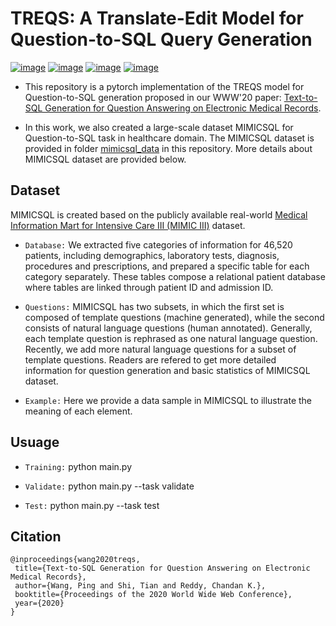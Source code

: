 # TREQS: A Translate-Edit Model for Question-to-SQL Query Generation

[![image](https://img.shields.io/badge/Made%20with-Python-1f425f.svg)](https://www.python.org/)
[![image](https://img.shields.io/pypi/l/ansicolortags.svg)](https://github.com/wangpinggl/TREQS/blob/master/LICENSE)
[![image](https://img.shields.io/github/contributors/Naereen/StrapDown.js.svg)](https://github.com/wangpinggl/TREQS/graphs/contributors)
[![image](https://img.shields.io/badge/arXiv-1908.01839-red.svg?style=flat)](https://arxiv.org/abs/1908.01839)

- This repository is a pytorch implementation of the TREQS model for Question-to-SQL generation proposed in our WWW'20 paper:
[Text-to-SQL Generation for Question Answering on Electronic Medical Records](http://dmkd.cs.vt.edu/papers/WWW20.pdf). 

- In this work, we also created a large-scale dataset MIMICSQL for Question-to-SQL task in healthcare domain. The MIMICSQL dataset is provided in folder [mimicsql_data](https://github.com/wangpinggl/TREQS/tree/master/mimicsql_data) in this repository. More details about MIMICSQL dataset are provided below.

## Dataset
MIMICSQL is created based on the publicly available real-world [Medical Information Mart for Intensive Care III (MIMIC III)](https://mimic.physionet.org/gettingstarted/access/) dataset.  

- ```Database:``` We extracted five categories of information for 46,520 patients, including demographics, laboratory tests, diagnosis, procedures and prescriptions, and prepared a specific table for each category separately. These tables compose a relational patient database where tables are linked through patient ID and admission ID.

- ```Questions:``` MIMICSQL has two subsets, in which the first set is composed of template questions (machine generated), while the second consists of natural language questions (human annotated). Generally, each template question is rephrased as one natural language question. Recently, we add more natural language questions for a subset of template questions. Readers are refered to get more detailed information for question generation and basic statistics of MIMICSQL dataset.

- ```Example:``` Here we provide a data sample in MIMICSQL to illustrate the meaning of each element.


## Usuage

- ```Training:``` python main.py 

- ```Validate:``` python main.py --task validate

- ```Test:``` python main.py --task test

## Citation

```
@inproceedings{wang2020treqs,
 title={Text-to-SQL Generation for Question Answering on Electronic Medical Records},
 author={Wang, Ping and Shi, Tian and Reddy, Chandan K.},
 booktitle={Proceedings of the 2020 World Wide Web Conference},
 year={2020}
}
```
